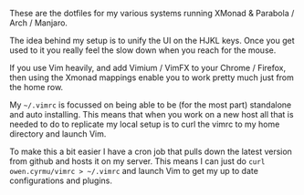 These are the dotfiles for my various systems running XMonad & Parabola / Arch / Manjaro. 

The idea behind my setup is to unify the UI on the HJKL keys. Once you get used to it you really feel the slow down when you reach for the mouse. 

If you use Vim heavily, and add Vimium / VimFX to your Chrome / Firefox, then using the Xmonad mappings enable you to work pretty much just from the home row. 

My `~/.vimrc` is focussed on being able to be (for the most part) standalone and auto installing. This means that when you work on a new host all that is needed to do to replicate my local setup is to curl the vimrc to my home directory and launch Vim. 

To make this a bit easier I have a cron job that pulls down the latest version from github and hosts it on my server. This means I can just do `curl owen.cyrmu/vimrc > ~/.vimrc` and launch Vim to get my up to date configurations and plugins.
